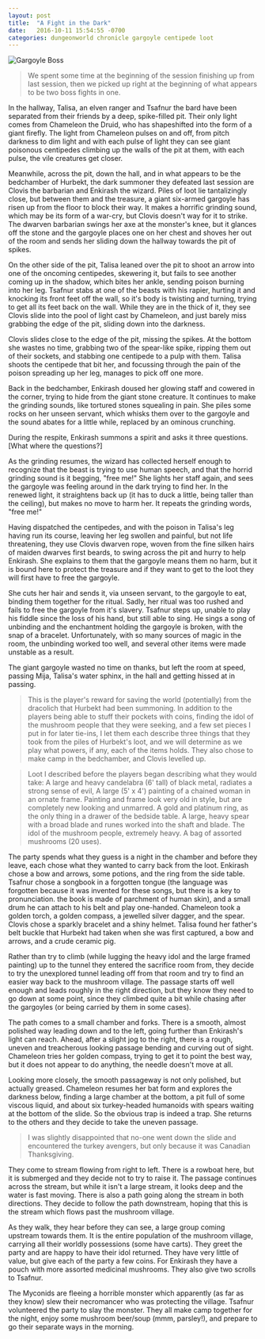 ```yaml
---
layout: post
title:  "A Fight in the Dark"
date:   2016-10-11 15:54:55 -0700
categories: dungeonworld chronicle gargoyle centipede loot
---
```

![Gargoyle Boss](http://magickalgraphics.com/Graphics/Dark/Gargoyles/gargoyle39.jpg)

> We spent some time at the beginning of the session finishing up from last session,
> then we picked up right at the beginning of what appears to be two boss fights in one.

In the hallway, Talisa, an elven ranger and Tsafnur the bard have been separated from
their friends by a deep, spike-filled pit. Their only light comes from Chameleon the
Druid, who has shapeshifted into the form of a giant firefly. The light from Chameleon
pulses on and off, from pitch darkness to dim light and with each pulse of light they
can see giant poisonous centipedes climbing up the walls of the pit at them, with each
pulse, the vile creatures get closer.

Meanwhile, across the pit, down the hall, and in what appears to be the bedchamber
of Hurbekt, the dark summoner they defeated last session are Clovis the barbarian and
Enkirash the wizard. Piles of loot lie tantalizingly
close, but between them and the treasure, a giant six-armed gargoyle has risen up from
the floor to block their way. It makes a horrific grinding sound, which may be its
form of a war-cry, but Clovis doesn't way for it to strike. The dwarven barbarian swings
her axe at the monster's knee, but it glances off the stone and the gargoyle places one
on her chest and shoves her out of the room and sends her sliding down the hallway towards
the pit of spikes.

On the other side of the pit, Talisa leaned over the pit to shoot an arrow into one of
the oncoming centipedes, skewering it, but fails to see another coming up in the shadow,
which bites her ankle, sending poison burning into her leg. Tsafnur stabs at one of the
beasts with his rapier, hurting it and knocking its front feet off the wall, so it's body
is twisting and turning, trying to get all its feet back on the wall. While they are
in the thick of it, they see Clovis slide into the pool of light cast by Chameleon,
and just barely miss grabbing the edge of the pit, sliding down into the darkness.

Clovis slides close to the edge of the pit, missing the spikes. At the bottom she
wastes no time, grabbing two of the spear-like spike, ripping them out of their
sockets, and stabbing one centipede to a pulp with them. Talisa shoots the centipede
that bit her, and focussing through the pain of the poison spreading up her leg, manages
to pick off one more.

Back in the bedchamber, Enkirash doused her glowing staff and cowered in the corner,
trying to hide from the giant stone creature. It continues to make the grinding
sounds, like tortured stones squealing in pain. She piles some rocks on her unseen
servant, which whisks them over to the gargoyle and the sound abates for a little
while, replaced by an ominous crunching.

During the respite, Enkirash summons a spirit and asks it three questions. [What where the questions?]

As the grinding resumes, the wizard has
collected herself enough to recognize that the beast is trying to use human speech,
and that the horrid grinding sound is it begging, "free me!" She lights her staff
again, and sees the gargoyle was feeling around in the dark trying to find her. In
the renewed light, it straightens back up (it has to duck a little, being taller
than the ceiling), but makes no move to harm her. It repeats the grinding words,
"free me!"

Having dispatched the centipedes, and with the poison in Talisa's leg having run its
course, leaving her leg swollen and painful, but not life threatening, they use
Clovis dwarven rope, woven from the fine silken hairs of maiden dwarves first beards,
to swing across the pit and hurry to help Enkirash. She explains to them that the
gargoyle means them no harm, but it is bound here to protect the treasure and if they
want to get to the loot they will first have to free the gargoyle.

She cuts her hair and sends it, via unseen servant, to the gargoyle to eat, binding them
together for the ritual. Sadly, her ritual was too rushed and fails to free the gargoyle
from it's slavery. Tsafnur steps up, unable to play his fiddle since the loss of his
hand, but still able to sing. He sings a song of unbinding and the enchantment holding
the gargoyle is broken, with the snap of a bracelet. Unfortunately, with so many sources
of magic in the room, the unbinding worked too well, and several other items were made
unstable as a result.

The giant gargoyle wasted no time on thanks, but left the room at speed, passing Mija,
Talisa's water sphinx, in the hall and getting hissed at in passing.

> This is the player's reward for saving the world (potentially) from the dracolich
> that Hurbekt had been summoning. In addition to the players being able to stuff
> their pockets with coins, finding the idol of the mushroom people that they were
> seeking, and a few set pieces I put in for later tie-ins, I let them each describe
> three things that they took from the piles of Hurbekt's loot, and we will determine
> as we play what powers, if any, each of the items holds. They also chose to make
> camp in the bedchamber, and Clovis levelled up.

> Loot I described before the players began describing what they would take: A large
> and heavy candelabra (6' tall) of black metal, radiates a strong sense of evil,
> A large (5' x 4') painting of a chained woman in an ornate frame. Painting and
> frame look very old in style, but are completely new looking and unmarred.
> A gold and platinum ring, as the only thing in a drawer of the bedside table.
> A large, heavy spear with a broad blade and runes worked into the shaft and blade.
> The idol of the mushroom people, extremely heavy. A bag of assorted mushrooms (20 uses).

The party spends what they guess is a night in the chamber and before they leave, each chose
what they wanted to carry back from the loot. Enkirash chose a bow and arrows, some potions,
and the ring from the side table. Tsafnur chose a songbook in a forgotten tongue (the
language was forgotten because it was invented for these songs, but there is a key to
pronunciation. the book is made of parchment of human skin), and a small
drum he can attach to his belt and play one-handed. Chameleon took a golden torch,
a golden compass, a jewelled silver dagger, and the spear. Clovis chose a sparkly
bracelet and a shiny helmet. Talisa found her father's belt buckle that Hurbekt had
taken when she was first captured, a bow and arrows, and a crude ceramic pig.

Rather than try to climb (while lugging the heavy idol and the large framed painting) up
to the tunnel they entered the sacrifice room from, they decide to try the unexplored
tunnel leading off from that room and try to find an easier way back to the mushroom
village. The passage starts off well enough and leads roughly in the right direction,
but they know they need to go down at some point, since they climbed quite a bit
while chasing after the gargoyles (or being carried by them in some cases).

The path comes to a small chamber and forks. There is a smooth, almost polished
way leading down and to the left, going further than Enkirash's light can reach.
Ahead, after a slight jog to the right, there is a rough, uneven and treacherous
looking passage bending and curving out of sight. Chameleon tries her golden
compass, trying to get it to point the best way, but it does not appear to do
anything, the needle doesn't move at all.

Looking more closely, the smooth
passageway is not only polished, but actually greased. Chameleon resumes her bat
form and explores the darkness below, finding a large chamber at the bottom, a
pit full of some viscous liquid, and about six turkey-headed humanoids with spears
waiting at the bottom of the slide. So the obvious trap is indeed a trap. She
returns to the others and they decide to take the uneven passage.

> I was slightly disappointed that no-one went down the slide and encountered the
> turkey avengers, but only because it was Canadian Thanksgiving.

They come to stream flowing from right to left. There is a rowboat here, but it is
submerged and they decide not to try to raise it. The passage continues across the
stream, but while it isn't a large stream, it looks deep and the water is fast
moving. There is also a path going along the stream in both directions. They
decide to follow the path downstream, hoping that this is the stream which flows
past the mushroom village.

As they walk, they hear before they can see, a large group coming upstream towards
them. It is the entire population of the mushroom village, carrying all their
worldly possessions (some have carts). They greet the party and are happy to have
their idol returned. They have very little of value, but give each of the party
a few coins. For Enkirash they have a pouch with more assorted medicinal mushrooms.
They also give two scrolls to Tsafnur.

The Myconids are fleeing a horrible monster which apparently (as far as they know)
slew their necromancer who was protecting the village. Tsafnur volunteered the party
to slay the monster. They all make camp together for the night, enjoy some mushroom
beer/soup (mmm, parsley!), and prepare to go their separate ways in the morning.
